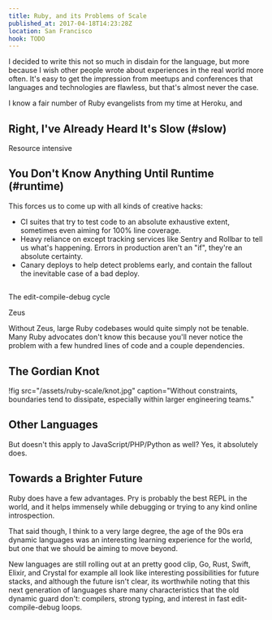 ```yaml
---
title: Ruby, and its Problems of Scale
published_at: 2017-04-18T14:23:28Z
location: San Francisco
hook: TODO
---
```


I decided to write this not so much in disdain for the
language, but more because I wish other people wrote about
experiences in the real world more often. It's easy to get
the impression from meetups and conferences that languages
and technologies are flawless, but that's almost never the
case.

I know a fair number of Ruby evangelists from my time at
Heroku, and 

## Right, I've Already Heard It's Slow (#slow)

Resource intensive

## You Don't Know Anything Until Runtime (#runtime)

This forces us to come up with all kinds of creative hacks:

* CI suites that try to test code to an absolute exhaustive
  extent, sometimes even aiming for 100% line coverage.
* Heavy reliance on except tracking services like Sentry
  and Rollbar to tell us what's happening. Errors in
  production aren't an "if", they're an absolute certainty.
* Canary deploys to help detect problems early, and contain
  the fallout the inevitable case of a bad deploy.

## 

The edit-compile-debug cycle

Zeus

Without Zeus, large Ruby codebases would quite simply not
be tenable. Many Ruby advocates don't know this because
you'll never notice the problem with a few hundred lines of
code and a couple dependencies.

## The Gordian Knot

!fig src="/assets/ruby-scale/knot.jpg" caption="Without constraints, boundaries tend to dissipate, especially within larger engineering teams."

## Other Languages

But doesn't this apply to JavaScript/PHP/Python as well?
Yes, it absolutely does.

## Towards a Brighter Future

Ruby does have a few advantages. Pry is probably the best
REPL in the world, and it helps immensely while debugging
or trying to any kind online introspection.

That said though, I think to a very large degree, the age
of the 90s era dynamic languages was an interesting
learning experience for the world, but one that we should
be aiming to move beyond.

New languages are still rolling out at an pretty good clip,
Go, Rust, Swift, Elixir, and Crystal for example all look
like interesting possibilities for future stacks, and
although the future isn't clear, its worthwhile noting that
this next generation of languages share many
characteristics that the old dynamic guard don't:
compilers, strong typing, and interest in fast
edit-compile-debug loops.
